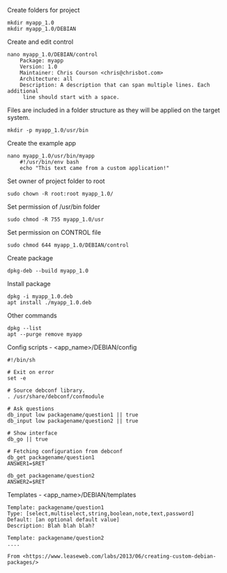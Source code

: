 Create folders for project

	mkdir myapp_1.0
	mkdir myapp_1.0/DEBIAN

Create and edit control

	nano myapp_1.0/DEBIAN/control
		Package: myapp
		Version: 1.0
		Maintainer: Chris Courson <chris@chrisbot.com>
		Architecture: all
		Description: A description that can span multiple lines. Each additional
		 line should start with a space.

Files are included in a folder structure as they will be applied on the target system.

	mkdir -p myapp_1.0/usr/bin

Create the example app

	nano myapp_1.0/usr/bin/myapp
		#!/usr/bin/env bash
		echo "This text came from a custom application!"

Set owner of project folder to root

	sudo chown -R root:root myapp_1.0/
	
Set permission of /usr/bin folder

	sudo chmod -R 755 myapp_1.0/usr
	
Set permission on CONTROL file

	sudo chmod 644 myapp_1.0/DEBIAN/control

Create package

	dpkg-deb --build myapp_1.0

Install package

	dpkg -i myapp_1.0.deb
	apt install ./myapp_1.0.deb
	
Other commands

	dpkg --list
	apt --purge remove myapp


Config scripts - <app_name>/DEBIAN/config

	#!/bin/sh
	 
	# Exit on error
	set -e
	 
	# Source debconf library.
	. /usr/share/debconf/confmodule
	 
	# Ask questions
	db_input low packagename/question1 || true
	db_input low packagename/question2 || true
	 
	# Show interface
	db_go || true
	
	# Fetching configuration from debconf
	db_get packagename/question1
	ANSWER1=$RET
	 
	db_get packagename/question2
	ANSWER2=$RET


Templates - <app_name>/DEBIAN/templates

	Template: packagename/question1
	Type: [select,multiselect,string,boolean,note,text,password]
	Default: [an optional default value]
	Description: Blah blah blah?
	 
	Template: packagename/question2
	....
	
	From <https://www.leaseweb.com/labs/2013/06/creating-custom-debian-packages/> 
	
	
